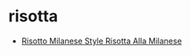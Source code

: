 # risotta

 * [Risotto Milanese Style Risotta Alla Milanese](../index/r/risotto-milanese-style-risotta-alla-milanese-51112210.json)
